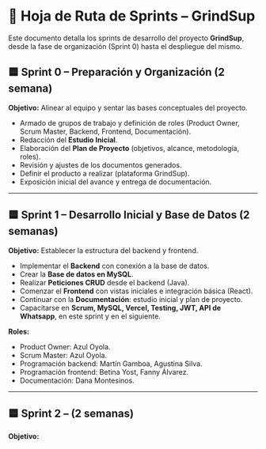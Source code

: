 # 📌 Hoja de Ruta de Sprints – GrindSup

Este documento detalla los sprints de desarrollo del proyecto **GrindSup**, desde la fase de organización (Sprint 0) hasta el despliegue del mismo.

## 🟦 Sprint 0 – Preparación y Organización (2 semana)

**Objetivo:** Alinear al equipo y sentar las bases conceptuales del proyecto.

* Armado de grupos de trabajo y definición de roles (Product Owner, Scrum Master, Backend, Frontend, Documentación).
* Redacción del **Estudio Inicial**.
* Elaboración del **Plan de Proyecto** (objetivos, alcance, metodología, roles).
* Revisión y ajustes de los documentos generados.
* Definir el producto a realizar (plataforma GrindSup).
* Exposición inicial del avance y entrega de documentación.

---

## 🟦 Sprint 1 – Desarrollo Inicial y Base de Datos (2 semanas)

**Objetivo:** Establecer la estructura del backend y frontend.

* Implementar el **Backend** con conexión a la base de datos.
* Crear la **Base de datos en MySQL**.
* Realizar **Peticiones CRUD** desde el backend (Java).
* Comenzar el **Frontend** con vistas iniciales e integración básica (React).
* Continuar con la **Documentación**: estudio inicial y plan de proyecto.
* Capacitarse en **Scrum, MySQL, Vercel, Testing, JWT, API de Whatsapp**, en este sprint y en el siguiente.

**Roles:**

* Product Owner: Azul Oyola.
* Scrum Master: Azul Oyola.
* Programación backend: Martín Gamboa, Agustina Silva.
* Programación frontend: Betina Yost, Fanny Álvarez.
* Documentación: Dana Montesinos.

---

## 🟦 Sprint 2 –  (2 semanas)

**Objetivo:**
